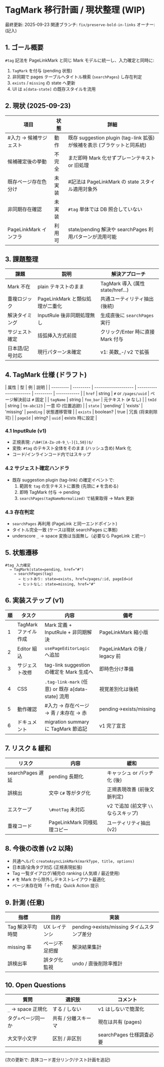 # TagMark 移行計画 / 現状整理 (WIP)

最終更新: 2025-09-23
関連ブランチ: `fix/preserve-bold-in-links`
オーナー: (記入)

## 1. ゴール概要

`#tag` 記法を PageLinkMark と同じ Mark モデルに統一し、入力確定と同時に:

1. `TagMark` を付与 (pending 状態)
2. 非同期で pages テーブルへタイトル検索 (`searchPages`) し存在判定
3. `exists` / `missing` の state へ更新
4. UI は `a[data-state]` の既存スタイルを流用

## 2. 現状 (2025-09-23)

| 項目                   | 状態   | 詳細                                                                     |
| ---------------------- | ------ | ------------------------------------------------------------------------ |
| #入力 → 候補サジェスト | 動作   | 既存 suggestion plugin (tag-link 拡張) が候補を表示 (ブラケットと同系統) |
| 候補確定後の挙動       | 不完全 | まだ即時 Mark 化せずプレーンテキスト or 旧処理                           |
| 既存ページ存在色分け   | 未実装 | #記法は PageLinkMark の state スタイル適用対象外                         |
| 非同期存在確認         | 未実装 | `#tag` 単体では DB 照合していない                                        |
| PageLinkMark インフラ  | 利用可 | state/pending 解決や searchPages 利用パターンが流用可能                  |

## 3. 課題整理

| 課題            | 説明                            | 解決アプローチ                    |
| --------------- | ------------------------------- | --------------------------------- |
| Mark 不在       | plain テキストのまま            | TagMark 導入 (属性 state/href...) |
| 重複ロジック    | PageLinkMark と類似処理が二重化 | 共通ユーティリティ抽出 (後続)     |
| 解決タイミング  | InputRule 後非同期処理無し      | 生成直後に `searchPages` 実行     |
| サジェスト確定  | 括弧挿入方式前提                | クリック/Enter 時に直接 Mark 付与 |
| 日本語/記号対応 | 現行パターン未確定              | v1: 英数\_-/ v2 で拡張            |

## 4. TagMark 仕様 (ドラフト)

| 属性      | 型        | 例                   | 説明                    |
| --------- | --------- | -------------------- | ----------------------- | --------- | ------------ |
| `href`    | string    | `#` or `/pages/uuid` | ページ解決前は `#` 固定 |
| `tagName` | string    | `foo_bar`            | 元テキスト (`#` なし)   |
| `tmId`    | string    | `tm-abc123`          | 一意 ID (位置追跡)      |
| `state`   | 'pending' | 'exists'             | 'missing'               | `pending` | 状態遷移管理 |
| `exists`  | boolean?  | true                 | 冗長 (将来削除可)       |
| `pageId`  | string?   | `uuid`               | exists 時に設定         |

### 4.1 InputRule (v1)

- 正規表現: `/\B#([A-Za-z0-9_\-]{1,50})$/`
- 変換: `#tag` のテキスト全体をそのまま (ハッシュ含め) Mark 化
- コード/インラインコード内ではスキップ

### 4.2 サジェスト確定ハンドラ

- 既存 suggestion plugin (tag-link) の確定イベントで:
  1. 範囲を `tag` の生テキストに置換 (先頭に `#` を含める)
  2. 即時 TagMark 付与 → pending
  3. `searchPages(tagNameNormalized)` で結果取得 → Mark 更新

### 4.3 存在判定

- `searchPages` 再利用 (PageLink と同一エンドポイント)
- タイトル完全一致 (ケースは現状 searchPages に準拠)
- underscore `_` → space 変換は当面無し（必要なら PageLink と統一）

## 5. 状態遷移

```
#tag 入力確定
  → TagMark(state=pending, href="#")
    → searchPages(tag)
      → ヒットあり: state=exists, href=/pages/:id, pageId=id
      → ヒットなし: state=missing, href="#"
```

## 6. 実装ステップ (v1)

| 順  | タスク               | 内容                                               | 備考                          |
| --- | -------------------- | -------------------------------------------------- | ----------------------------- |
| 1   | TagMark ファイル作成 | Mark 定義 + InputRule + 非同期解決                 | PageLinkMark 縮小版           |
| 2   | Editor 組込          | `usePageEditorLogic` へ追加                        | PageLinkMark の後 / legacy 前 |
| 3   | サジェスト改修       | tag-link suggestion の確定を Mark 生成へ           | 即時色分け準備                |
| 4   | CSS                  | `.tag-link-mark` (任意) or 既存 a[data-state] 流用 | 視覚差別化は後続              |
| 5   | 動作確認             | #入力 → 存在ページ → 青 / 未存在 → 赤              | pending→exists/missing        |
| 6   | ドキュメント         | migration summary に TagMark 節追記                | v1 完了宣言                   |

## 7. リスク & 緩和

| リスク           | 内容                        | 緩和                                 |
| ---------------- | --------------------------- | ------------------------------------ |
| searchPages 遅延 | pending 長期化              | キャッシュ or バッチ化 (後)          |
| 誤検出           | 文中 `C#` 等がタグ化        | 正規表現改善 (前後文脈判定)          |
| エスケープ       | `\#notTag` 未対応           | v2 で追加 (前文字 `\\` ならスキップ) |
| 重複コード       | PageLinkMark 同様処理コピー | ユーティリティ抽出 (v2)              |

## 8. 今後の改善 (v2 以降)

- 共通ヘルパ: `createAsyncLinkMark(markType, title, options)`
- 日本語/全角タグ対応 (正規表現拡張)
- Tag 一覧ダイアログ/補完の ranking (人気順 / 最近使用)
- `#` を Mark から除外しテキストレイアウト最適化
- ページ未存在時「＋作成」Quick Action 提示

## 9. 計測 (任意)

| 指標             | 目的           | 実装                                      |
| ---------------- | -------------- | ----------------------------------------- |
| Tag 解決平均時間 | UX レイテンシ  | pending→exists/missing タイムスタンプ差分 |
| missing 率       | ページ不足把握 | 解決結果集計                              |
| 誤検出率         | 誤タグ化監視   | undo / 直後削除率推計                     |

## 10. Open Questions

| 質問               | 選択肢              | コメント                 |
| ------------------ | ------------------- | ------------------------ |
| `_` → space 正規化 | する / しない       | v1 はしないで簡潔化      |
| タグ=ページ同一か  | 共有 / 分離スキーマ | 現在は共有 (pages)       |
| 大文字小文字       | 区別 / 非区別       | searchPages 仕様調査必要 |

---

(次の更新で: 具体コード差分リンク/テスト計画を追記)
